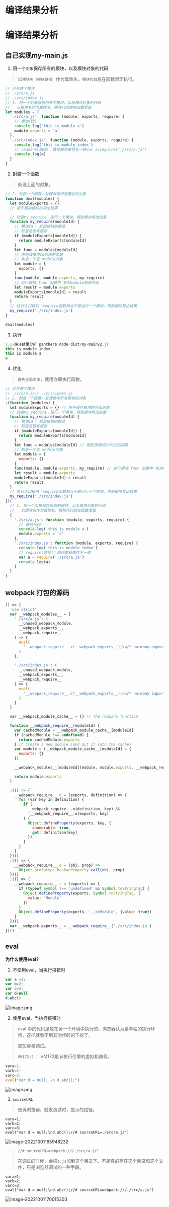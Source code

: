 # 编译结果分析 

# **编译结果分析**

## 自己实现my-main.js

1. 用一个`对象`保存所有的模块，以及模块对象的代码

> 以`模块名（模块路径）`作为属性名，`模块代码`放在函数里面执行。

```js
// 合并两个模块
// ./src/a.js
// ./src/index.js
// 1. 用一个对象保存所有的模块，以及模块对象的代码
//   以模块名作为属性名，模块代码放在函数里面
let modules = {
  './src/a.js': function (module, exports, require) {
    // 模块代码
    console.log('this is module a')
    module.exports = 'a'
  },
  './src/index.js': function (module, exports, require) {
    console.log('this is module index')
    // require(路径)：路径要和属性名一致var a=require("./src/a.js")
    console.log(a)
  }
}

```

2. 封装一个函数

> 处理上面的对象。

```js
// 2. 封装一个函数，处理保存所有模块的对象
function deal(modules) {
  let moduleExports = {}
  // 用于缓存模块的导出结果

  // 封装my_require：运行一个模块，得到模块导出结果
  function my_require(moduleId) {
    // 模块Id： 就是模块的路径
    // 检查是否有缓存
    if (moduleExports[moduleId]) {
      return moduleExports[moduleId]
    }
    let func = modules[moduleId]
    // 得到该模块Id对应的函数
    // 构造一个空 module对象
    let module = {
      exports: {}
    }
    func(module, module.exports, my_require)
    // 运行模块,func 函数中 有对module赋值导出
    let result = module.exports
    moduleExports[moduleId] = result
    return result
  }
  // 执行入口模块：require函数相当于是运行一个模块，得到模块导出结果
  my_require('./src/index.js')
}

deal(modules)

```



3. 执行

```js
1.1-编译结果分析 panther$ node dist/my-mainv2.js 
this is module index
this is module a
a
```



4. 优化

> `避免全局污染`，使用立即执行函数。

```js
// 合并两个模块
// ./src/a.js// ./src/index.js
// 2. 封装一个函数，处理保存所有模块的对象
;(function (modules) {
  let moduleExports = {} // 用于缓存模块的导出结果
  // 封装my_require：运行一个模块，得到模块导出结果
  function my_require(moduleId) {
    // 模块Id： 就是模块的路径
    // 检查是否有缓存
    if (moduleExports[moduleId]) {
      return moduleExports[moduleId]
    }
    let func = modules[moduleId] // 得到该模块Id对应的函数
    // 构造一个空 module对象
    let module = {
      exports: {}
    }
    func(module, module.exports, my_require) // 运行模块,func 函数中 有对module赋值导出
    let result = module.exports
    moduleExports[moduleId] = result
    return result
  }
  // 执行入口模块：require函数相当于是运行一个模块，得到模块导出结果
  my_require('./src/index.js')
})(
  // 1. 用一个对象保存所有的模块，以及模块对象的代码
  //   以模块名作为属性名，模块代码放在函数里面
  {
    './src/a.js': function (module, exports, require) {
      // 模块代码
      console.log('this is module a')
      module.exports = 'a'
    },
    './src/index.js': function (module, exports, require) {
      console.log('this is module index')
      // require(路径)：路径要和属性名一致
      var a = require('./src/a.js')
      console.log(a)
    }
  }
)

```



## webpack 打包的源码

```js
() => {
  'use strict'
  var __webpack_modules__ = {
    './src/a.js': (
      __unused_webpack_module,
      __webpack_exports__,
      __webpack_require__
    ) => {
      eval(
        '__webpack_require__.r(__webpack_exports__);\n/* harmony export */ __webpack_require__.d(__webpack_exports__, {\n/* harmony export */   "default": () => (__WEBPACK_DEFAULT_EXPORT__)\n/* harmony export */ });\nonsole.log("this is module a")\n\n/* harmony default export */ const __WEBPACK_DEFAULT_EXPORT__ = (a = \'a\');\n\n\n//# sourceURL=webpack:///./src/a.js?'
      )
    },

    './src/index.js': (
      __unused_webpack_module,
      __webpack_exports__,
      __webpack_require__
    ) => {
      eval(
        '__webpack_require__.r(__webpack_exports__);\n/* harmony import */ var _a__WEBPACK_IMPORTED_MODULE_0__ = __webpack_require__(/*! ./a */ "./src/a.js");\n\n\nonsole.log("this is module index")\nconsole.log(_a__WEBPACK_IMPORTED_MODULE_0__["default"])\n\n\n//# sourceURL=webpack:///./src/index.js?'
      )
    }
  }

  var __webpack_module_cache__ = {} // The require function

  function __webpack_require__(moduleId) {
    var cachedModule = __webpack_module_cache__[moduleId]
    if (cachedModule !== undefined) {
      return cachedModule.exports
    } // Create a new module (and put it into the cache)
    var module = (__webpack_module_cache__[moduleId] = {
      exports: {}
    })

    __webpack_modules__[moduleId](module, module.exports, __webpack_require__) // Return the exports of the module

    return module.exports
  }

  ;(() => {
    __webpack_require__.d = (exports, definition) => {
      for (var key in definition) {
        if (
          __webpack_require__.o(definition, key) &&
          !__webpack_require__.o(exports, key)
        ) {
          Object.defineProperty(exports, key, {
            enumerable: true,
            get: definition[key]
          })
        }
      }
    }
  })()
  ;(() => {
    __webpack_require__.o = (obj, prop) =>
      Object.prototype.hasOwnProperty.call(obj, prop)
  })()
  ;(() => {
    __webpack_require__.r = (exports) => {
      if (typeof Symbol !== 'undefined' && Symbol.toStringTag) {
        Object.defineProperty(exports, Symbol.toStringTag, {
          value: 'Module'
        })
      }
      Object.defineProperty(exports, '__esModule', {value: true})
    }
  })()
  var __webpack_exports__ = __webpack_require__('./src/index.js')
})()

```

## eval

**为什么使用eval?**

1. 不使用eval，当执行报错时

```js
var a =1;
var b=2;
var c=3;
var d=null;
d.abc()
```

![image.png](imgs/1602901891871-5ab218e8-b59e-46f4-a33c-fb19edff2624.png)

2. 使用eval，当执行报错时

> eval 中的代码是放在另一个环境中执行的，浏览器认为是单独的执行环境，这样就看不到其他代码的干扰了，
>
> 更加容易调试。
>
> `VM172:2` ： VM172是 js执行引擎的虚拟机编号。

```js
vara=1;
varb=2;
varc=3;
eval("var d = null; \n d.abc();")
```

![image.png](imgs/1602902186276-c774696c-3047-473b-b9f0-21a08d3c3c8e.png)

3. `sourceURL`

> 告诉浏览器，触发调试时，显示的路径。

    vara=1;
    varb=2;
    varc=3;
    eval("var d = null;\nd.abc();//# sourceURL=./src/a.js")

![image-20221001165948232](imgs/image-20221001165948232.png)

> `//# sourceURL=webpack:///./src/a.js"`
>
> 在调试的时候，会把`a.js`加到这个目录下，不是真的存在这个目录和这个文件，只是浏览器调试的一种手段。

    vara=1;
    varb=2;
    varc=3;
    eval("var d = null;\nd.abc();//# sourceURL=webpack:///./src/a.js")

![image-20221001170015303](imgs/image-20221001170015303.png)






